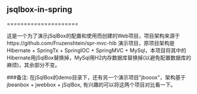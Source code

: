 ## jsqlbox-in-spring
=====================

这是一个为了演示jSqlBox的配置和使用而创建的Web项目，项目架构来源于https://github.com/Fruzenshtein/spr-mvc-hib 演示项目，原项目架构是Hibernate + SpringTx + SpringIOC + SpringMVC + MySql，本项目将其中的Hibernate用jSqlBox替换掉，MySql用H2内存数据库替换掉(以避免配置数据库的麻烦)，其余部分不变。

###备注:
在jSqlBox的demo目录下，还有另一个演示项目"jbooox"，架构基于jbeanbox + jwebbox + jSqlBox, 有兴趣的可以将这两个项目对比看一下。  